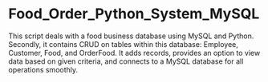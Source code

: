 # Food_Order_Python_System_MySQL
This script deals with a food business database using MySQL and Python. Secondly, it contains CRUD on tables within this database: Employee, Customer, Food, and OrderFood. It adds records, provides an option to view data based on given criteria, and connects to a MySQL database for all operations smoothly.
